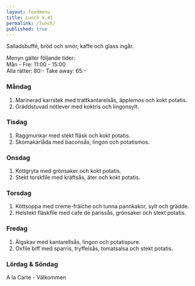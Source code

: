 ```yaml
---
layout: foodmenu
title: Lunch V.41
permalink: /lunch/
published: true
---
```

Salladsbuffé, bröd och smör, kaffe och glass ingår.

Menyn gäller följande tider:  
Mån - Fre: 11:00 - 15:00  
Alla rätter: 80:- Take away: 65:-

### Måndag

1. Marinerad karrstek med trattkantarelsås, äpplemos och kokt potatis.
2. Gräddstuvad nötlever med koktris och lingonsylt.

### Tisdag

1. Raggmunkar med stekt fläsk och kokt potatis.
2. Skomakarlåda med baconsås, lingon och potatismos.

### Onsdag

1. Köttgryta med grönsaker och kokt potatis.
2. Stekt torskfile med kräftsås, äter och kokt potatis.

### Torsdag

 1. Köttsoppa med creme-fräiche och tunna pannkakor, sylt och grädde.
 2. Helstekt fläskfile med cafe de parissås, grönsaker och stekt potatis.

### Fredag

1. Älgskav med kantarellsås, lingon och potatispure.
2. Oxfile biff med sparris, tryffelsås, tomatsalsa och stekt potatis.

### Lördag & Söndag
A la Carte - Välkommen
